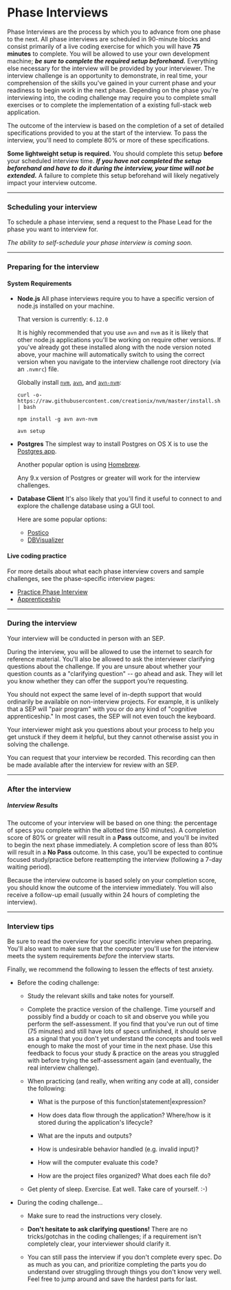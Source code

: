 # Phase Interviews

Phase Interviews are the process by which you to advance from one phase to the next. All phase interviews are scheduled in 90-minute blocks and consist primarily of a live coding exercise for which you will have **75 minutes** to complete. You will be allowed to use your own development machine; **_be sure to complete the required setup beforehand._** Everything else necessary for the interview will be provided by your interviewer. The interview challenge is an opportunity to demonstrate, in real time, your comprehension of the skills you've gained in your current phase and your readiness to begin work in the next phase. Depending on the phase you're interviewing into, the coding challenge may require you to complete small exercises or to complete the implementation of a existing full-stack web application.

The outcome of the interview is based on the completion of a set of detailed specifications provided to you at the start of the interview. To pass the interview, you'll need to complete 80% or more of these specifications.

**Some lightweight setup is required.** You should complete this setup **before** your scheduled interview time. **_If you have not completed the setup beforehand and have to do it during the interview, your time will not be extended._** A failure to complete this setup beforehand will likely negatively impact your interview outcome.

---

### Scheduling your interview

To schedule a phase interview, send a request to the Phase Lead for the phase you want to interview for.

_The ability to self-schedule your phase interview is coming soon._

---

### Preparing for the interview

#### System Requirements

- **Node.js**
  All phase interviews require you to have a specific version of node.js installed on your machine.

  That version is currently: `6.12.0`

  It is highly recommended that you use `avn` and `nvm` as it is likely that other node.js applications you'll be working on require other versions. If you've already got these installed along with the node version noted above, your machine will automatically switch to using the correct version when you navigate to the interview challenge root directory (via an `.nvmrc`) file.

  Globally install [`nvm`](https://www.npmjs.com/package/nvm), [`avn`](https://www.npmjs.com/package/avn), and [`avn-nvm`](https://www.npmjs.com/package/avn-nvm):
  ```
  curl -o- https://raw.githubusercontent.com/creationix/nvm/master/install.sh | bash

  npm install -g avn avn-nvm

  avn setup
  ```

- **Postgres**
  The simplest way to install Postgres on OS X is to use the [Postgres app](https://postgresapp.com).

  Another popular option is using [Homebrew](http://exponential.io/blog/2015/02/21/install-postgresql-on-mac-os-x-via-brew).

  Any 9.x version of Postgres or greater will work for the interview challenges.

- **Database Client**
  It's also likely that you'll find it useful to connect to and explore the challenge database using a GUI tool.

  Here are some popular options:
  - [Postico](https://eggerapps.at/postico)
  - [DBVisualizer](https://www.dbvis.com/download)

#### Live coding practice

For more details about what each phase interview covers and sample challenges, see the phase-specific interview pages:

* [Practice Phase Interview](/Phases/Practice/Interview.md)
* [Apprenticeship](/Phases/Apprenticeship/Interview.md)

---

### During the interview

Your interview will be conducted in person with an SEP.

During the interview, you will be allowed to use the internet to search for reference material. You'll also be allowed to ask the interviewer clarifying questions about the challenge. If you are unsure about whether your question counts as a "clarifying question" -- go ahead and ask. They will let you know whether they can offer the support you’re requesting.

You should not expect the same level of in-depth support that would ordinarily be available on non-interview projects. For example, it is unlikely that a SEP will "pair program" with you or do any kind of "cognitive apprenticeship." In most cases, the SEP will not even touch the keyboard.

Your interviewer might ask you questions about your process to help you get unstuck if they deem it helpful, but they cannot otherwise assist you in solving the challenge.

You can request that your interview be recorded. This recording can then be made available after the interview for review with an SEP.

---

### After the interview

##### Interview Results

The outcome of your interview will be based on one thing: the percentage of specs you complete within the allotted time (50 minutes). A completion score of 80% or greater will result in a **Pass** outcome, and you'll be invited to begin the next phase immediately. A completion score of less than 80% will result in a **No Pass** outcome. In this case, you'll be expected to continue focused study/practice before reattempting the interview (following a 7-day waiting period).

Because the interview outcome is based solely on your completion score, you should know the outcome of the interview immediately. You will also receive a follow-up email (usually within 24 hours of completing the interview).

---

### Interview tips

Be sure to read the overview for your specific interview when preparing. You'll also want to make sure that the computer you'll use for the interview meets the system requirements _before_ the interview starts.

Finally, we recommend the following to lessen the effects of test anxiety.

* Before the coding challenge:

  * Study the relevant skills and take notes for yourself.

  * Complete the practice version of the challenge. Time yourself and possibly find a buddy or coach to sit and observe you while you perform the self-assessment. If you find that you've run out of time (75 minutes) and still have lots of specs unfinished, it should serve as a signal that you don't yet understand the concepts and tools well enough to make the most of your time in the next phase. Use this feedback to focus your study & practice on the areas you struggled with before trying the self-assessment again (and eventually, the real interview challenge).

  * When practicing (and really, when writing any code at all), consider the following:

    * What is the purpose of this function|statement|expression?

    * How does data flow through the application? Where/how is it stored during the application's lifecycle?

    * What are the inputs and outputs?

    * How is undesirable behavior handled (e.g. invalid input)?

    * How will the computer evaluate this code?

    * How are the project files organized? What does each file do?

  * Get plenty of sleep. Exercise. Eat well. Take care of yourself. :-\)

* During the coding challenge...

  * Make sure to read the instructions very closely.

  * **Don't hesitate to ask clarifying questions!** There are no tricks/gotchas in the coding challenges; if a requirement isn't completely clear, your interviewer should clarify it.

  * You can still pass the interview if you don't complete every spec. Do as much as you can, and prioritize completing the parts you do understand over struggling through things you don't know very well. Feel free to jump around and save the hardest parts for last.
